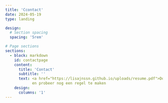 ```yaml
---
title: 'Ccontact'
date: 2024-05-19
type: landing

design:
  # Section spacing
  spacing: '5rem'

# Page sections
sections: 
  - block: markdown
    id: contactpage
    content:
      title: 'Contact'
      subtitle: ''
      text: <a href="https://lisajnssn.github.io/uploads/resume.pdf">Download my full CV here</a>
            en probeer nog een regel te maken
    design:
      columns: '1'     
---
```

